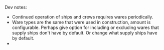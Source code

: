 Dev notes:
- Continued operation of ships and crews requires wares periodically.
- Ware types are the same that were used in construction, amount is configurable. Perhaps give option for including or excluding wares that supply ships don't have by default. Or change what supply ships have by default.
- 